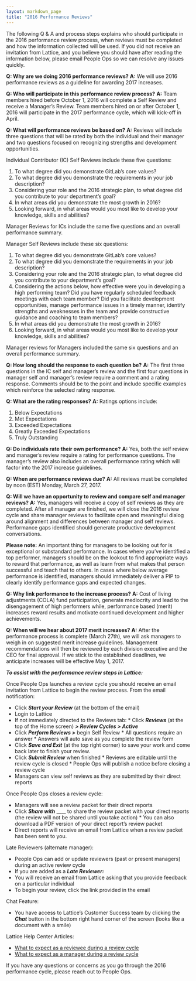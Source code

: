 ```yaml
---
layout: markdown_page
title: "2016 Performance Reviews"
---
```


The following Q & A and process steps explains who should participate in the 2016 performance review process, when reviews must be completed and how the information collected will be used. If you did not receive an invitation from Lattice, and you believe you should have after reading the information below, please email People Ops so we can resolve any issues quickly.

**Q: Why are we doing 2016 performance reviews?**
**A:** We will use 2016 performance reviews as a guideline for awarding 2017 increases.

**Q: Who will participate in this performance review process?**
**A:** Team members hired before October 1, 2016 will complete a Self Review and receive a Manager’s Review. Team members hired on or after October 1, 2016 will participate in the 2017 performance cycle, which will kick-off in April.

**Q: What will performance reviews be based on?**
**A:** Reviews will include three questions that will be rated by both the individual and their manager and two questions focused on recognizing strengths and development opportunities.

Individual Contributor (IC) Self Reviews include these five questions:
1. To what degree did you demonstrate GitLab’s core values?
2. To what degree did you demonstrate the requirements in your job description?
3. Considering your role and the 2016 strategic plan, to what degree did you contribute to your department’s goal?
4. In what areas did you demonstrate the most growth in 2016?
5. Looking forward, in what areas would you most like to develop your knowledge, skills and abilities?

Manager Reviews for ICs include the same five questions and an overall performance summary.

Manager Self Reviews include these six questions:
1. To what degree did you demonstrate GitLab’s core values?
2. To what degree did you demonstrate the requirements in your job description?
3. Considering your role and the 2016 strategic plan, to what degree did you contribute to your department’s goal?
4. Considering the actions below, how effective were you in developing a high performing team? Did you have regularly scheduled feedback meetings with each team member?
Did you facilitate development opportunities, manage performance issues in a timely manner, identify strengths and weaknesses in the team and provide constructive guidance and coaching to team members?
5. In what areas did you demonstrate the most growth in 2016?
6. Looking forward, in what areas would you most like to develop your knowledge, skills and abilities?

Manager reviews for Managers included the same six questions and an overall performance summary.

**Q: How long should the response to each question be?**
**A:** The first three questions in the IC self and manager’s review and the first four questions in manager self and manager’s review require a comment and a rating response. Comments should be to the point and include specific examples which reinforce the selected rating response.  


**Q: What are the rating responses?**
**A:** Ratings options include:
1. Below Expectations
2. Met Expectations
3. Exceeded Expectations
4. Greatly Exceeded Expectations
5. Truly Outstanding

**Q: Do individuals rate their own performance?**
**A:** Yes, both the self review and manager’s review require a rating for performance questions.  The manager’s review also includes an overall performance rating which will factor into the 2017 increase guidelines.

**Q: When are performance reviews due?**
**A:** All reviews must be completed by noon (EST) Monday, March 27, 2017.

**Q: Will we have an opportunity to review and compare self and manager reviews?**
**A:** Yes, managers will receive a copy of self reviews as they are completed. After all manager are finished, we will close the 2016 review cycle and share manager reviews to facilitate open and meaningful dialog around alignment and differences between manager and self reviews. Performance gaps identified should generate productive development conversations.

**Please note:**
An important thing for managers to be looking out for is exceptional or substandard performance.
In cases where you’ve identified a top performer, managers should be on the lookout to find appropriate ways to reward that performance, as well as learn from what makes that person successful and teach that to others.
In cases where below average performance is identified, managers should immediately deliver a PIP to clearly identify performance gaps and expected changes.

**Q: Why link performance to the increase process?**
**A:** Cost of living adjustments (COLA) fund participation, generate mediocrity and lead to the disengagement of high performers while, performance based (merit) increases reward results and motivate continued development and higher achievements.

**Q: When will we hear about 2017 merit increases?**
**A:** After the performance process is complete (March 27th), we will ask managers to weigh in on suggested merit increase guidelines. Management recommendations will then be reviewed by each division executive and the CEO for final approval. If we stick to the established deadlines, we anticipate increases will be effective May 1, 2017.  

_**To assist with the performance review steps in Lattice:**_

Once People Ops launches a review cycle you should receive an email invitation from Lattice to begin the review process. From the email notification:
* Click ***Start your Review*** (at the bottom of the email)
* Login to Lattice
* If not immediately directed to the Reviews tab:
      * Click ***Reviews*** (at the top of the Home screen) ***> Review Cycles > Active***
* Click ***Perform Reviews >*** begin Self Review
      * All questions require an answer
      * Answers will auto save as you complete the review form
* Click ***Save and Exit*** (at the top right corner) to save your work and come back later to finish your review.
* Click ***Submit Review*** when finished
      * Reviews are editable until the review cycle is closed
      * People Ops will publish a notice before closing a review cycle
* Managers can view self reviews as they are submitted by their direct reports

Once People Ops closes a review cycle:
* Managers will see a review packet for their direct reports
* Click ***Share with***  ____ to share the review packet with your direct reports (the review will not be shared until you take action)
       * You can also download a PDF version of your direct report’s review packet
* Direct reports will receive an email from Lattice when a review packet has been sent to you.

Late Reviewers (alternate manager):
* People Ops can add or update reviewers (past or present managers) during an active review cycle
* If you are added as a ***Late Reviewer:***
* You will receive an email from Lattice asking that you provide feedback on a particular individual
* To begin your review, click the link provided in the email

Chat Feature:
* You have access to Lattice’s Customer Success team by clicking the ***Chat*** button in the bottom right hand corner of the screen (looks like a document with a smile)

Lattice Help Center Articles:
* [What to expect as a reviewee during a review cycle](https://help.latticehq.com/reviews/participating-in-a-review-cycle/what-to-expect-as-a-reviewee)
* [What to expect as a manager during a review cycle](https://help.latticehq.com/reviews/participating-in-a-review-cycle/what-to-expect-as-a-manager-during-a-review-cycle)

If you have any questions or concerns as you go through the 2016 performance cycle, please reach out to People Ops.
